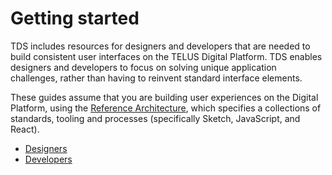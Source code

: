 # Getting started

TDS includes resources for designers and developers that are needed to build consistent user interfaces on the TELUS Digital Platform. TDS enables designers and developers to focus on solving unique application challenges, rather than having to reinvent standard interface elements.

These guides assume that you are building user experiences on the Digital Platform, using the [Reference Architecture](https://github.com/telusdigital/reference-architecture), which specifies a collections of standards, tooling and processes (specifically Sketch, JavaScript, and React).

* [Designers](designers.md)
* [Developers](developers.md)
